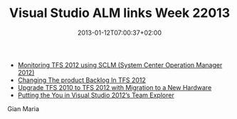 ﻿---
title: "Visual Studio ALM links Week 22013"
description: ""
date: 2013-01-12T07:00:37+02:00
draft: false
tags: [Visual Studio ALM]
categories: [Team Foundation Server]
---
- [Monitoring TFS 2012 using SCLM (System Center Operation Manager 2012)](http://dotnet.dzone.com/articles/monitoring-tfs-2012-using-scom?mz=57923-dotnet)
- [Changing The product Backlog In TFS 2012](http://osnabrugge.wordpress.com/2013/01/04/changing-the-product-backlog-in-tfs-2012/)
- [Upgrade TFS 2010 to TFS 2012 with Migration to a New Hardware](http://dotnet.dzone.com/articles/upgrade-tfs-2010-tfs-2012?mz=57923-dotnet)
- [Putting the You in Visual Studio 2012’s Team Explorer](http://channel9.msdn.com/coding4fun/blog/Putting-the-You-in-Visual-Studio-2012s-Team-Explorer)

Gian Maria

